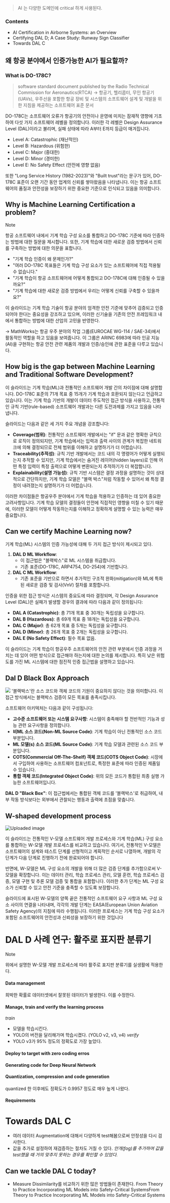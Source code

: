 > AI 는 다양한 도메인에 critical 하게 사용된다. 

### Contents
- AI Certification in Airborne Systems: an Overview
- Certifying DAL D; A Case Study: Runway Sign Classifier
- Towards DAL C

## 왜 항공 분야에서 인증가능한 AI가 필요할까?
### What is DO-178C?
> software standard document published by the Radio Technical Commission for Aeronautics(RTCA)
	-> 항공기, 헬리콥터, 무인 항공기(UAVs), 우주선을 포함한 항공 장비 및 시스템의 소프트웨어 설계 및 개발을 위한 지침을 제공하는 소프트웨어 표준 문서

DO-178C는 소프트웨어 오류가 항공기의 안전이나 운영에 미치는 잠재적 영향에 기초하여 다섯 가지 소프트웨어 레벨을 정의합니다. 이러한 각 레벨은 Design Assurance Level (DAL)이라고 불리며, 실패 상태에 따라 A부터 E까지 등급이 매겨집니다.

- Level A: Catastrophic (재난적인)
- Level B: Hazardous (위험한)
- Level C: Major (중대한)
- Level D: Minor (경미한)
- Level E: No Safety Effect (안전에 영향 없음)

또한 "Long Service History (1982-2023)"와 "Built trust"라는 문구가 있어, DO-178C 표준이 오랜 기간 동안 업계의 신뢰를 쌓아왔음을 나타냅니다. 이는 항공 소프트웨어의 품질과 안전성을 보장하기 위한 중요한 기준으로 인식되고 있음을 의미합니다.

## Why is Machine Learning Certification a problem?

> [!NOTE]
항공 소프트웨어 내에서 기계 학습 구성 요소를 통합하고 DO-178C 기준에 따라 인증하는 방법에 대한 질문을 제시합니다. 또한, 기계 학습에 대한 새로운 검증 방법에서 신뢰를 구축하는 방법에 대한 의문을 표합니다.

- "기계 학습 인증이 왜 문제인가?"
- "여러 DO-178C 목표들은 기계 학습 구성 요소가 있는 소프트웨어에 직접 적용될 수 없습니다."
- "기계 학습이 항공 소프트웨어에 어떻게 통합되고 DO-178C에 대해 인증될 수 있을까요?"
- "기계 학습에 대한 새로운 검증 방법에서 우리는 어떻게 신뢰를 구축할 수 있을까요?"

이 슬라이드는 기계 학습 기술이 항공 분야의 엄격한 안전 기준에 맞추어 검증되고 인증되어야 한다는 중요성을 강조하고 있으며, 이러한 신기술을 기존의 안전 프레임워크 내에서 통합하는 방법에 대한 산업의 고민을 반영한다. 

-> MathWorks는 항공 우주 분야의 작업 그룹(EUROCAE WG-114 / SAE-34)에서 활동적인 역할을 하고 있음을 보여줍니다. 이 그룹은 ARINC 6983에 따라 인공 지능(AI)을 구현하는 항공 안전 관련 제품의 개발과 인증/승인에 관한 표준을 다루고 있습니다.

## How big is the gap between Machine Learning and Traditional Software Development?

이 슬라이드는 기계 학습(ML)과 전통적인 소프트웨어 개발 간의 차이점에 대해 설명합니다. DO-178C 표준의 71개 목표 중 15개가 기계 학습과 호환되지 않는다고 언급하고 있습니다. 이는 기계 학습 기반의 개발이 데이터 주도적인 접근 방식을 사용하고, 전통적인 규칙 기반(rule-based) 소프트웨어 개발과는 다른 도전과제를 가지고 있음을 나타냅니다.

슬라이드는 다음과 같은 세 가지 주요 개념을 강조합니다:

- **Coverage(범위)**: 전통적인 소프트웨어 개발에서는 "if" 문과 같은 명확한 규칙으로 로직이 정의되지만, 기계 학습에서는 입력과 출력 사이의 관계가 복잡한 네트워크에 의해 결정되므로 전체 범위를 이해하고 설명하기가 더 어렵습니다.
- **Traceability(추적성)**: 규칙 기반 개발에서는 코드 내의 각 명령어가 어떻게 실행되는지 추적할 수 있지만, 기계 학습에서는 숨겨진 레이어(hidden layers)로 인해 어떤 특정 입력이 특정 출력으로 어떻게 변환되는지 추적하기가 더 복잡합니다.
- **Explainability(설명 가능성)**: 규칙 기반 시스템은 결정 과정을 설명하는 것이 상대적으로 간단하지만, 기계 학습 모델은 "블랙 박스"처럼 작동할 수 있어서 왜 특정 결정이 내려졌는지 설명하기가 더 어렵습니다.

이러한 차이점들은 항공우주 분야에서 기계 학습을 적용하고 인증하는 데 있어 중요한 고려사항입니다. 기계 학습 모델의 결정들이 안전에 직접적인 영향을 미칠 수 있기 때문에, 이러한 모델이 어떻게 작동하는지를 이해하고 정확하게 설명할 수 있는 능력은 매우 중요합니다.
## Can we certify Machine Learning now?
기계 학습(ML) 시스템의 인증 가능성에 대해 두 가지 접근 방식이 제시되고 있다. 

1. **DAL D ML Workflow**:
    - 이 접근법은 "블랙박스"로 ML 시스템을 취급합니다.
    - 기존 표준(DO-178C, ARP4754, DO-254)에 기반합니다.
2. **DAL C ML Workflow**:
    - 기존 표준을 기반으로 하면서 추가적인 구조적 완화(mitigation)와 ML에 특화된 새로운 검증 및 검사(VnV) 절차를 포함합니다.

인증을 위한 접근 방식은 시스템의 중요도에 따라 결정되며, 각 Design Assurance Level (DAL)은 실패가 발생할 경우의 결과에 따라 다음과 같이 정의됩니다:

- **DAL A (Catastrophic)**: 총 71개 목표 중 30개는 독립성을 요구합니다.
- **DAL B (Hazardous)**: 총 69개 목표 중 18개는 독립성을 요구합니다.
- **DAL C (Major)**: 총 62개 목표 중 5개는 독립성을 요구합니다.
- **DAL D (Minor)**: 총 26개 목표 중 2개는 독립성을 요구합니다.
- **DAL E (No Safety Effect)**: 필수 목표 없음.

이 슬라이드는 기계 학습이 항공우주 소프트웨어의 안전 관련 부분에서 인증 과정을 거치는 데 있어 어떤 방식으로 접근해야 하는지에 대한 논의를 제시합니다. 특히 낮은 위험도를 가진 ML 시스템에 대한 점진적 인증 접근법을 설명하고 있습니다.

## Dal D Black Box Approach
![](IMG_8191.jpg)
'블랙박스'란 소스 코드와 객체 코드의 기원이 중요하지 않다는 것을 의미합니다. 이 접근 방식에서는 블랙박스 검증이 모든 목표를 충족시킵니다.

소프트웨어 아키텍처는 다음과 같이 구성됩니다:

- **고수준 소프트웨어 또는 시스템 요구사항**: 시스템이 충족해야 할 전반적인 기능과 성능 관련 요구사항을 정의합니다.
- **비ML 소스 코드(Non-ML Source Code)**: 기계 학습이 아닌 전통적인 소스 코드 부분입니다.
- **ML 모델(s) 소스 코드(ML Source Code)**: 기계 학습 모델과 관련된 소스 코드 부분입니다.
- **COTS(Commercial Off-The-Shelf) 객체 코드(COTS Object Code)**: 시장에서 구입하여 사용하는 소프트웨어 컴포넌트로, 특정한 표준에 따라 인증된 제품일 수 있습니다.
- **통합 객체 코드(Integrated Object Code)**: 위의 모든 코드가 통합된 최종 실행 가능한 소프트웨어입니다.

**DAL D "Black Box"**: 이 접근법에서는 통합된 객체 코드를 '블랙박스'로 취급하여, 내부 작동 방식보다는 외부에서 관찰되는 행동과 출력에 초점을 맞춥니다.

## W-shaped development process
![Uploaded image](https://files.oaiusercontent.com/file-IZqXG4LpyuxdxFfFwmHKJl4w?se=2023-12-11T00%3A22%3A30Z&sp=r&sv=2021-08-06&sr=b&rscc=max-age%3D3599%2C%20immutable&rscd=attachment%3B%20filename%3DIMG_8193.JPG&sig=KcKfzmA08lVFSx5ntz1txWBKDmLPkr4W2UPSqY9RbTs%3D)
  
이 슬라이드는 전통적인 V-모델 소프트웨어 개발 프로세스와 기계 학습(ML) 구성 요소를 통합하는 W-모델 개발 프로세스를 비교하고 있습니다. 여기서, 전통적인 V-모델은 소프트웨어의 설계와 테스트 단계를 선형적이고 계획적인 순서로 나열하며, 개발의 각 단계가 다음 단계로 진행하기 전에 완료되어야 합니다.

반면에, W-모델은 ML 구성 요소의 개발을 위해 더 많은 검증 단계를 추가함으로써 V-모델을 확장합니다. 이는 데이터 관리, 학습 프로세스 관리, 모델 훈련, 학습 프로세스 검증, 모델 구현 및 추론 모델 검증 및 통합을 포함합니다. 이러한 추가 단계는 ML 구성 요소가 신뢰할 수 있고 안전 기준을 충족할 수 있도록 보장합니다.

슬라이드에 표시된 W-모델의 양쪽 끝은 전통적인 소프트웨어 요구 사항과 ML 구성 요소 사이의 연결을 나타내며, 각각의 개발 단계는 EASA(European Union Aviation Safety Agency)의 지침에 따라 수행됩니다. 이러한 프로세스는 기계 학습 구성 요소가 포함된 소프트웨어의 안전성과 신뢰성을 보장하기 위한 것입니다
# DAL D 사례 연구: 활주로 표지판 분류기

> [!NOTE]
> 위에서 설명한 W-모델 개발 프로세스에 따라 활주로 표지판 분류기를 실생활에 적용한다. 

#### Data management
희박한 확률로 데이터셋에서 잘못된 데이터가 발생한다. 이를 수정한다. 
#### Manage, train and verify the learning process
*train*
- 모델을 학습시킨다. 
- YOLO의 버전을 달리해가며 학습시켰다. (YOLO v2, v3, v4)
*verify*
- YOLO v3가 95% 정도의 정확도로 가장 높았다. 
#### Deploy to target with zero coding erros
#### Generating code for Deep Neural Network
#### Quantization, compression and code generation
quantized 한 이후에도 정확도가 0.9957 정도로 매우 높게 나왔다. 
#### Requirements 

# Towards DAL C
- 여러 데이터 Augmentation에 대해서 다양하게 test해봄으로써 안정성을 다시 검사한다. 
- 값을 추가로 설정하여 재검증하는 절차도 거칠 수 있다. 
	*안개(fog)를 추가하여 값을 test했을 때 거의 맞추지 못하는 경우를 확인할 수 있었다.* 
## Can we tackle DAL C today?
- Measure Dissimilarity를 비교하기 위한 많은 방법들이 존재한다. 
From Theory to Practice Incorporating ML Models into Safety-Critical SystemsFrom Theory to Practice Incorporating ML Models into Safety-Critical Systems

